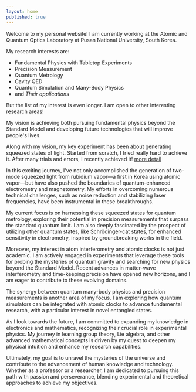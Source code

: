 ```yaml
---
layout: home
published: true
---
```

Welcome to my personal website! I am currently working at the Atomic and Quantum Optics Laboratory at Pusan National University, South Korea.

My research interests are:
- Fundamental Physics with Tabletop Experiments
- Precision Measurement
- Quantum Metrology
- Cavity QED
- Quantum Simulation and Many-Body Physics
- and _Their applications_

But the list of my interest is even longer. I am open to other interesting research areas!

My vision is achieving both pursuing fundamental physics beyond the Standard Model and developing future technologies that will improve people's lives.

Along with my vision, my key experiment has been about generating squeezed states of light. Started from scratch, I tried really hard to achieve it. After many trials and errors, I recently achieved it! [more detail](/research-experiment/)

In this exciting journey, I've not only accomplished the generation of two-mode squeezed light from rubidium vapor—a first in Korea using atomic vapor—but have also pushed the boundaries of quantum-enhanced electrometry and magnetometry. My efforts in overcoming numerous technical challenges, such as noise reduction and stabilizing laser frequencies, have been instrumental in these breakthroughs.

My current focus is on harnessing these squeezed states for quantum metrology, exploring their potential in precision measurements that surpass the standard quantum limit. I am also deeply fascinated by the prospect of utilizing other quantum states, like Schrödinger-cat states, for enhanced sensitivity in electrometry, inspired by groundbreaking works in the field.

Moreover, my interest in atom interferometry and atomic clocks is not just academic. I am actively engaged in experiments that leverage these tools for probing the mysteries of quantum gravity and searching for new physics beyond the Standard Model. Recent advances in matter-wave interferometry and time-keeping precision have opened new horizons, and I am eager to contribute to these evolving domains.

The synergy between quantum many-body physics and precision measurements is another area of my focus. I am exploring how quantum simulators can be integrated with atomic clocks to advance fundamental research, with a particular interest in novel entangled states.

As I look towards the future, I am committed to expanding my knowledge in electronics and mathematics, recognizing their crucial role in experimental physics. My journey in learning group theory, Lie algebra, and other advanced mathematical concepts is driven by my quest to deepen my physical intuition and enhance my research capabilities.

Ultimately, my goal is to unravel the mysteries of the universe and contribute to the advancement of human knowledge and technology. Whether as a professor or a researcher, I am dedicated to pursuing this path with passion and perseverance, blending experimental and theoretical approaches to achieve my objectives.
